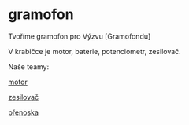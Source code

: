 # gramofon
Tvoříme gramofon pro Výzvu [Gramofondu]

V krabičce je motor, baterie, potenciometr, zesilovač.  

Naše teamy:

[motor](motor.md)

[zesilovač](zesilovac.md)

[přenoska](prenoska.md)
